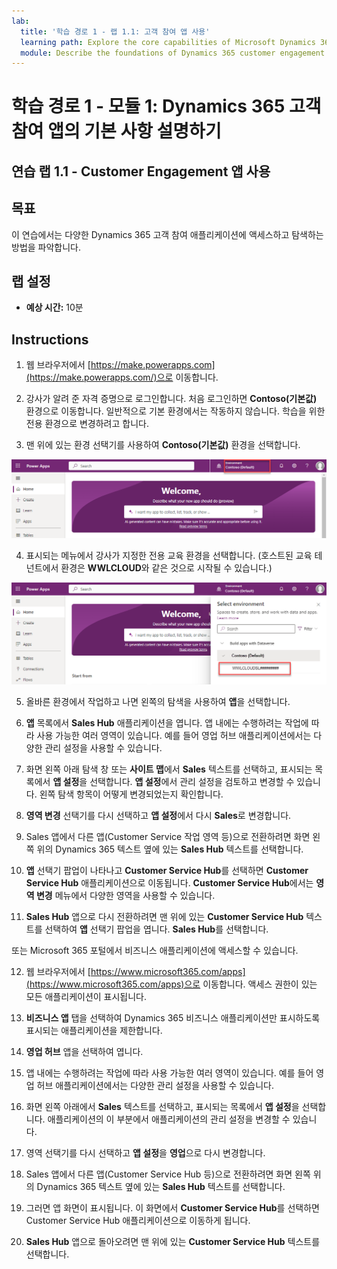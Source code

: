 ```yaml
---
lab:
  title: '학습 경로 1 - 랩 1.1: 고객 참여 앱 사용'
  learning path: Explore the core capabilities of Microsoft Dynamics 365 customer engagement apps
  module: Describe the foundations of Dynamics 365 customer engagement apps
---
```


학습 경로 1 - 모듈 1: Dynamics 365 고객 참여 앱의 기본 사항 설명하기
========================

## 연습 랩 1.1 - Customer Engagement 앱 사용 

## 목표

이 연습에서는 다양한 Dynamics 365 고객 참여 애플리케이션에 액세스하고 탐색하는 방법을 파악합니다. 

## 랩 설정

  - **예상 시간:** 10분

## Instructions

1. 웹 브라우저에서 [https://make.powerapps.com](https://make.powerapps.com/)으로 이동합니다. 

2. 강사가 알려 준 자격 증명으로 로그인합니다. 처음 로그인하면 **Contoso(기본값)** 환경으로 이동합니다. 일반적으로 기본 환경에서는 작동하지 않습니다. 학습을 위한 전용 환경으로 변경하려고 합니다. 

3.  맨 위에 있는 환경 선택기를 사용하여 **Contoso(기본값)** 환경을 선택합니다. 

![환경 선택](media/lab-11-work-with-customer-engagement-apps-01.png)

4. 표시되는 메뉴에서 강사가 지정한 전용 교육 환경을 선택합니다. (호스트된 교육 테넌트에서 환경은 **WWLCLOUD**와 같은 것으로 시작될 수 있습니다.)

![환경 유효성 검사](media/lab-11-work-with-customer-engagement-apps-02.png)

5. 올바른 환경에서 작업하고 나면 왼쪽의 탐색을 사용하여 **앱**을 선택합니다. 

6. **앱** 목록에서 **Sales Hub** 애플리케이션을 엽니다. 앱 내에는 수행하려는 작업에 따라 사용 가능한 여러 영역이 있습니다. 예를 들어 영업 허브 애플리케이션에서는 다양한 관리 설정을 사용할 수 있습니다.

7. 화면 왼쪽 아래 탐색 창 또는 **사이트 맵**에서 **Sales** 텍스트를 선택하고, 표시되는 목록에서 **앱 설정**을 선택합니다. **앱 설정**에서 관리 설정을 검토하고 변경할 수 있습니다. 왼쪽 탐색 항목이 어떻게 변경되었는지 확인합니다.

8. **영역 변경** 선택기를 다시 선택하고 **앱 설정**에서 다시 **Sales**로 변경합니다.

9. Sales 앱에서 다른 앱(Customer Service 작업 영역 등)으로 전환하려면 화면 왼쪽 위의 Dynamics 365 텍스트 옆에 있는 **Sales Hub** 텍스트를 선택합니다.

10.  **앱** 선택기 팝업이 나타나고 **Customer Service Hub**를 선택하면 **Customer Service Hub** 애플리케이션으로 이동됩니다. **Customer Service Hub**에서는 **영역 변경** 메뉴에서 다양한 영역을 사용할 수 있습니다.

11. **Sales Hub** 앱으로 다시 전환하려면 맨 위에 있는 **Customer Service Hub** 텍스트를 선택하여 **앱** 선택기 팝업을 엽니다. **Sales Hub**를 선택합니다.

또는 Microsoft 365 포털에서 비즈니스 애플리케이션에 액세스할 수 있습니다.

12. 웹 브라우저에서 [https://www.microsoft365.com/apps](https://www.microsoft365.com/apps)으로 이동합니다. 액세스 권한이 있는 모든 애플리케이션이 표시됩니다.

13. **비즈니스 앱** 탭을 선택하여 Dynamics 365 비즈니스 애플리케이션만 표시하도록 표시되는 애플리케이션을 제한합니다.

14. **영업 허브** 앱을 선택하여 엽니다.

15. 앱 내에는 수행하려는 작업에 따라 사용 가능한 여러 영역이 있습니다. 예를 들어 영업 허브 애플리케이션에서는 다양한 관리 설정을 사용할 수 있습니다.

16. 화면 왼쪽 아래에서 **Sales** 텍스트를 선택하고, 표시되는 목록에서 **앱 설정**을 선택합니다. 애플리케이션의 이 부분에서 애플리케이션의 관리 설정을 변경할 수 있습니다.

17. 영역 선택기를 다시 선택하고 **앱 설정**을 **영업**으로 다시 변경합니다.

18. Sales 앱에서 다른 앱(Customer Service Hub 등)으로 전환하려면 화면 왼쪽 위의 Dynamics 365 텍스트 옆에 있는 **Sales Hub** 텍스트를 선택합니다.

19. 그러면 앱 화면이 표시됩니다. 이 화면에서 **Customer Service Hub**를 선택하면 Customer Service Hub 애플리케이션으로 이동하게 됩니다.

20. **Sales Hub** 앱으로 돌아오려면 맨 위에 있는 **Customer Service Hub** 텍스트를 선택합니다.
